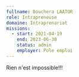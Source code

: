 ```yaml
---
fullname: Bouchera LAATOR
role: Intrapreneuse
domaine: Intraprenariat
missions:
  - start: 2021-04-19
    end: 2023-06-30
    status: admin
    employer: Pole emploi
---
```


Rien n'est impossible!!!
